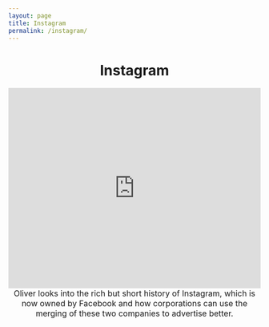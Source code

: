 ```yaml
---
layout: page
title: Instagram
permalink: /instagram/
---
```


<center>
<h1>Instagram</h1>
</center>
<iframe width="100%" height="400" src="https://www.youtube.com/embed/Aiz9LewP9Mo" frameborder="0" allow="accelerometer; autoplay; encrypted-media; gyroscope; picture-in-picture" allowfullscreen></iframe>
<center>
<font size="3.5">Oliver looks into the rich but short history of Instagram, which is now owned by Facebook and how corporations can use the merging of these two companies to advertise better.</font>
</center>